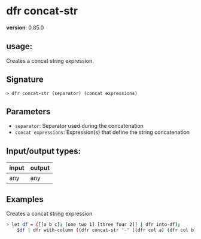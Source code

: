 # dfr concat-str

**version**: 0.85.0

## **usage**:

Creates a concat string expression.

## Signature

`> dfr concat-str (separator) (concat expressions)`

## Parameters

- `separator`: Separator used during the concatenation
- `concat expressions`: Expression(s) that define the string concatenation

## Input/output types:

| input | output |
| ----- | ------ |
| any   | any    |

## Examples

Creates a concat string expression

```bash
> let df = ([[a b c]; [one two 1] [three four 2]] | dfr into-df);
    $df | dfr with-column ((dfr concat-str "-" [(dfr col a) (dfr col b) ((dfr col c) * 2)]) | dfr as concat)
```
